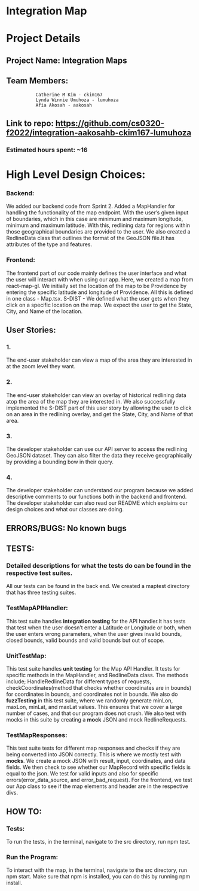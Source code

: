# Integration Map
# Project Details
## Project Name: Integration Maps
## Team Members:
               Catherine M Kim - ckim167
               Lynda Winnie Umuhoza - lumuhoza
               Afia Akosah - aakosah
## Link to repo: https://github.com/cs0320-f2022/integration-aakosahb-ckim167-lumuhoza
### Estimated hours spent: ~16
# High Level Design Choices:
###  Backend:
We added our backend code from Sprint 2. Added a MapHandler for
handling the functionality of the map endpoint. With the user’s given input of
boundaries, which in this case are minimum and maximum longitude, minimum and
maximum latitude. With this, redlining data for regions within those geographical
boundaries are provided to the user. We also created a RedlineData class that outlines
the format of the GeoJSON file.It has attributes of the type and features.
### Frontend:
 
The frontend part of our code mainly defines the user interface and what
the user will interact with when using our app. Here, we created a map from
react-map-gl. We initially set the location of the map to be Providence by
entering the specific latitude and longitude of Providence.
All this is defined in one class - Map.tsx.
S-DIST - We defined what the user gets when they click on a specific
location on the map. We expect the user to get the State, City, and Name
of the location.
## User Stories:
### 1.
The end-user stakeholder can view a map of the area they are interested in
at the zoom level they want.
### 2.
The end-user stakeholder can view an overlay of historical redlining data
atop the area of the map they are interested in. We also successfully
implemented the S-DIST part of this user story by allowing the user to
click on an area in the redlining overlay, and get the State, City, and Name of that area.
### 3.
The developer stakeholder can use our API server to access the redlining
GeoJSON dataset. They can also filter the data they receive geographically
by providing a bounding bow in their query.
### 4.
The developer stakeholder can understand our program because we added descriptive
comments to our functions both in the backend and frontend.
The developer stakeholder can also read our README which explains our design
choices and what our classes are doing.
## ERRORS/BUGS: No known bugs
 
## TESTS:
### Detailed descriptions for what the tests do can be found in the respective test suites.
All our tests can be found in the back end. We created a maptest directory that has three testing suites. 

### TestMapAPIHandler: 
This test suite handles **integration testing** for the API handler.It has tests that test when
the user doesn’t enter a Latitude or Longitude or both, when the user enters wrong parameters,
when the user gives invalid bounds, closed bounds, valid bounds and valid bounds but out of scope.  

### UnitTestMap: 
This test suite handles **unit testing** for the Map API Handler. It tests for specific methods in the MapHandler, and RedlineData class. The 		methods include; HandleRedlineData for different types of requests, checkCoordinates(method that checks whether coordinates are in bounds) for 		coordinates in bounds, and coordinates not in bounds. We also do **fuzzTesting** in this test suite, where we randomly generate minLon, maxLon, 	minLat, and maxLat values. This ensures that we cover a large number of cases, and that our program does not crush. We also test with mocks in this 	    suite by creating a **mock** JSON and mock RedlineRequests. 

### TestMapResponses: 
This test suite tests for different map responses and checks if they are being converted into JSON correctly. This is where we mostly test with 	**mocks**. We create a mock JSON with result, input, coordinates, and data fields. We then check to see whether our MapRecord with specific fields 	is equal to the json. We test for valid inputs and also for specific errors(error_data_source, and error_bad_request). 
For the frontend, we test our App class to see if the map elements and header are in the respective divs.
				
## HOW TO:
### Tests:
To run the tests, in the terminal, navigate to the src directory, run npm test.
### Run the Program:
To interact with the map, in the terminal, navigate to the src directory,
run npm start. Make sure that npm is installed, you can do this by running npm install.
